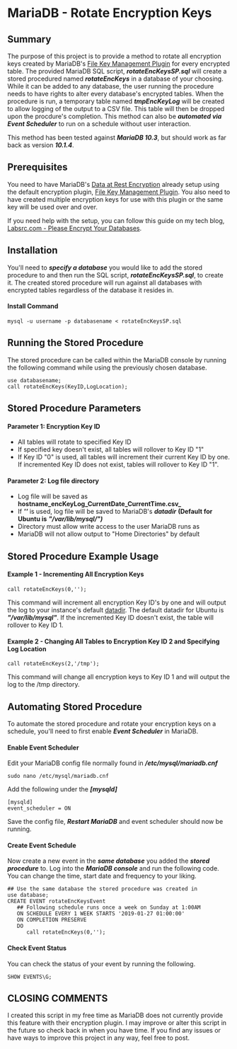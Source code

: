 # MariaDB - Rotate Encryption Keys

## Summary
The purpose of this project is to provide a method to rotate all encryption keys created by MariaDB's [File Key Management Plugin](https://mariadb.com/kb/en/library/file-key-management-encryption-plugin/) for every encrypted table.  The provided MariaDB SQL script, **_rotateEncKeysSP.sql_** will create a stored procedured named **_rotateEncKeys_** in a database of your choosing.  While it can be added to any database, the user running the procedure needs to have rights to alter every database's encrypted tables.  When the procedure is run, a temporary table named **_tmpEncKeyLog_** will be created to allow logging of the output to a CSV file.  This table will then be dropped upon the procdure's completion.  This method can also be **_automated via Event Scheduler_** to run on a schedule without user interaction.

This method has been tested against **_MariaDB 10.3_**, but should work as far back as version **_10.1.4_**.

## Prerequisites
You need to have MariaDB's [Data at Rest Encryption](https://mariadb.com/kb/en/library/data-at-rest-encryption/) already setup using the default encryption plugin, [File Key Management Plugin](https://mariadb.com/kb/en/library/file-key-management-encryption-plugin/).  You also need to have created multiple encryption keys for use with this plugin or the same key will be used over and over.

If you need help with the setup, you can follow this guide on my tech blog, [Labsrc.com - Please Encrypt Your Databases](https://www.labsrc.com/please-encrypt-your-databases-mariadb/).


## Installation
You'll need to **_specify a database_** you would like to add the stored procedure to and then run the SQL script, **_rotateEncKeysSP.sql_**, to create it.  The created stored procedure will run against all databases with encrypted tables regardless of the database it resides in.
#### Install Command
```
mysql -u username -p databasename < rotateEncKeysSP.sql
```

## Running the Stored Procedure
The stored procedure can be called within the MariaDB console by running the following command while using the previously chosen database.
```
use databasename; 
call rotateEncKeys(KeyID,LogLocation);
```


## Stored Procedure Parameters
#### Parameter 1: Encryption Key ID
   - All tables will rotate to specified Key ID
   - If specified key doesn't exist, all tables will rollover to Key ID "1"
   - If Key ID "0" is used, all tables will increment their current Key ID by one. If incremented Key ID does not exist, tables will rollover to Key ID "1".
#### Parameter 2: Log file directory
   - Log file will be saved as **hostname_encKeyLog_CurrentDate_CurrentTime.csv_**
   - If **_''_** is used, log file will be saved to MariaDB's **_datadir_** __(Default for Ubuntu is__ **_"/var/lib/mysql/")_**
   - Directory must allow write access to the user MariaDB runs as
   - MariaDB will not allow output to "Home Directories" by default


## Stored Procedure Example Usage
#### Example 1 - Incrementing All Encryption Keys
```
call rotateEncKeys(0,'');
```
This command will increment all encryption Key ID's by one and will output the log to your instance's default [datadir](https://mariadb.com/kb/en/library/server-system-variables/#datadir).  The default datadir for Ubuntu is **_"/var/lib/mysql"_**.  If the incremented Key ID doesn't exist, the table will rollover to Key ID 1.

#### Example 2 - Changing All Tables to Encryption Key ID 2 and Specifying Log Location
```
call rotateEncKeys(2,'/tmp');
```
This command will change all encryption keys to Key ID 1 and will output the log to the /tmp directory.


## Automating Stored Procedure
To automate the stored procedure and rotate your encryption keys on a schedule, you'll need to first enable **_Event Scheduler_** in MariaDB.
#### Enable Event Scheduler
Edit your MariaDB config file normally found in **_/etc/mysql/mariadb.cnf_**
```
sudo nano /etc/mysql/mariadb.cnf
```
Add the following under the **_[mysqld]_**
```
[mysqld]
event_scheduler = ON
```
Save the config file, **_Restart MariaDB_** and event scheduler should now be running.

#### Create Event Schedule
Now create a new event in the **_same database_** you added the **_stored procedure_** to.  Log into the **_MariaDB console_** and run the following code.  You can change the time, start date and frequency to your liking.
```
## Use the same database the stored procedure was created in
use database; 
CREATE EVENT rotateEncKeysEvent
   ## Following schedule runs once a week on Sunday at 1:00AM
   ON SCHEDULE EVERY 1 WEEK STARTS '2019-01-27 01:00:00'
   ON COMPLETION PRESERVE
   DO 
      call rotateEncKeys(0,'');
```
#### Check Event Status
You can check the status of your event by running the following.
```
SHOW EVENTS\G;
```

## CLOSING COMMENTS
I created this script in my free time as MariaDB does not currently provide this feature with their encryption plugin.  I may improve or alter this script in the future so check back in when you have time.  If you find any issues or have ways to improve this project in any way, feel free to post.
